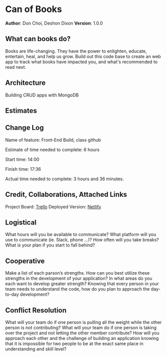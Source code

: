 # Can of Books

**Author**: Don Choi, Deshon Dixon
**Version**: 1.0.0

## What can books do?

Books are life-changing. They have the power to enlighten, educate, entertain, heal, and help us grow. Build out this code base to create an web app to track what books have impacted you, and what's recommended to read next.

## Architecture

Building CRUD apps with MongoDB

## Estimates

## Change Log

Name of feature: Front-End Build, class github

Estimate of time needed to complete: 6 hours

Start time: 14:00

Finish time: 17:36

Actual time needed to complete: 3 hours and 36 minutes.


## Credit, Collaborations, Attached Links

Project Board: [Trello](https://trello.com/c/X0bEpyAK/5-1-set-up-your-repositories)
Deployed Version: [Netlify](https://can-of-books-dondeshon.netlify.app)

## Logistical

What hours will you be available to communicate?
What platform will you use to communicate (ie. Slack, phone …)?
How often will you take breaks?
What is your plan if you start to fall behind?

## Cooperative

Make a list of each parson’s strengths.
How can you best utilize these strengths in the development of your application?
In what areas do you each want to develop greater strength?
Knowing that every person in your team needs to understand the code, how do you plan to approach the day-to-day development?

## Conflict Resolution

What will your team do if one person is pulling all the weight while the other person is not contributing?
What will your team do if one person is taking over the project and not letting the other member contribute?
How will you approach each other and the challenge of building an application knowing that it is impossible for two people to be at the exact same place in understanding and skill level?

